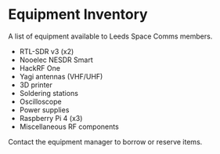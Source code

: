 # Equipment Inventory

A list of equipment available to Leeds Space Comms members.

- RTL-SDR v3 (x2)
- Nooelec NESDR Smart
- HackRF One
- Yagi antennas (VHF/UHF)
- 3D printer
- Soldering stations
- Oscilloscope
- Power supplies
- Raspberry Pi 4 (x3)
- Miscellaneous RF components

Contact the equipment manager to borrow or reserve items.
